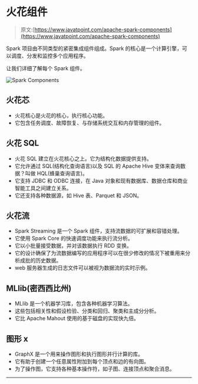 # 火花组件

> 原文:[https://www.javatpoint.com/apache-spark-components](https://www.javatpoint.com/apache-spark-components)

Spark 项目由不同类型的紧密集成组件组成。Spark 的核心是一个计算引擎，可以调度、分发和监控多个应用程序。

让我们详细了解每个 Spark 组件。

![Spark Components](../Images/7c5bf41d9f1ce513f2400a030e96019c.png)

## 火花芯

*   火花核心是火花的核心，执行核心功能。
*   它包含任务调度、故障恢复、与存储系统交互和内存管理的组件。

## 火花 SQL

*   火花 SQL 建立在火花核心之上。它为结构化数据提供支持。
*   它允许通过 SQL(结构化查询语言)以及 SQL 的 Apache Hive 变体来查询数据？叫做 HQL(蜂巢查询语言)。
*   它支持 JDBC 和 ODBC 连接，在 Java 对象和现有数据库、数据仓库和商业智能工具之间建立关系。
*   它还支持各种数据源，如 Hive 表、Parquet 和 JSON。

## 火花流

*   Spark Streaming 是一个 Spark 组件，支持流数据的可扩展和容错处理。
*   它使用 Spark Core 的快速调度功能来执行流分析。
*   它以小批量接受数据，并对该数据执行 RDD 变换。
*   它的设计确保了为流数据编写的应用程序可以在很少修改的情况下被重用来分析成批的历史数据。
*   web 服务器生成的日志文件可以被视为数据流的实时示例。

## MLlib(密西西比州)

*   MLlib 是一个机器学习库，包含各种机器学习算法。
*   这些包括相关性和假设检验、分类和回归、聚类和主成分分析。
*   它比 Apache Mahout 使用的基于磁盘的实现快九倍。

## 图形 x

*   GraphX 是一个用来操作图形和执行图形并行计算的库。
*   它有助于创建一个任意属性附加到每个顶点和边的有向图。
*   为了操作图，它支持各种基本操作符，如子图、连接顶点和聚合消息。

* * *
